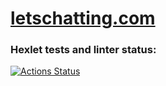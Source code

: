 # [letschatting.com](letschatting.com)

### Hexlet tests and linter status:
[![Actions Status](https://github.com/Bobronaud/frontend-project-12/actions/workflows/hexlet-check.yml/badge.svg)](https://github.com/Bobronaud/frontend-project-12/actions)
